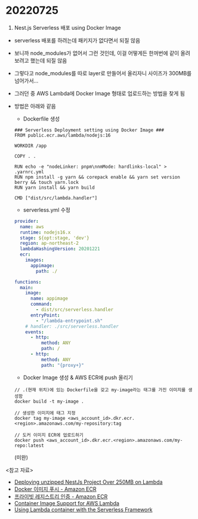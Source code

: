 # 20220725

1. Nest.js Serverless 배포 using Docker Image

- serverless 배포를 하려는데 패키지가 없다면서 되질 않음
- 보니까 node_modules가 없어서 그런 것인데, 이걸 어떻게든 한꺼번에 같이 올려보려고 했는데 되질 않음
- 그렇다고 node_modules를 따로 layer로 만들어서 올리자니 사이즈가 300MB를 넘어가서...
- 그러던 중 AWS Lambda에 Docker Image 형태로 업로드하는 방법을 찾게 됨
- 방법은 아래와 같음

  - Dockerfile 생성

  ```
  ### Serverless Deployment setting using Docker Image ###
  FROM public.ecr.aws/lambda/nodejs:16

  WORKDIR /app

  COPY . .

  RUN echo -e "nodeLinker: pnpm\nnmMode: hardlinks-local" > .yarnrc.yml
  RUN npm install -g yarn && corepack enable && yarn set version berry && touch yarn.lock
  RUN yarn install && yarn build

  CMD ["dist/src/lambda.handler"]
  ```

  - serverless.yml 수정

  ```yml
  provider:
    name: aws
    runtime: nodejs16.x
    stage: ${opt:stage, 'dev'}
    region: ap-northeast-2
    lambdaHashingVersion: 20201221
    ecr:
      images:
        appimage:
          path: ./

  functions:
    main:
      image:
        name: appimage
        command:
          - dist/src/serverless.handler
        entryPoint:
          - "/lambda-entrypoint.sh"
      # handler: ./src/serverless.handler
      events:
        - http:
            method: ANY
            path: /
        - http:
            method: ANY
            path: "{proxy+}"
  ```

  - Docker Image 생성 & AWS ECR에 push 올리기

  ```
  // .(현재 위치)에 있는 Dockerfile을 갖고 my-image라는 태그를 가진 이미지를 생성함
  docker build -t my-image .

  // 생성한 이미지에 태그 지정
  docker tag my-image <aws_account_id>.dkr.ecr.<region>.amazonaws.com/my-repository:tag

  // 도커 이미지 ECR에 업로드하기
  docker push <aws_account_id>.dkr.ecr.<region>.amazonaws.com/my-repo:latest
  ```

  (미완)

<참고 자료>

- [Deploying unzipped NestJs Project Over 250MB on Lambda](https://awstip.com/deploying-a-nestjs-project-over-250mb-on-lambda-ab79e9fe471e)
- [Docker 이미지 푸시 - Amazon ECR](https://docs.aws.amazon.com/ko_kr/AmazonECR/latest/userguide/docker-push-ecr-image.html)
- [프라이빗 레지스트리 인증 - Amazon ECR](https://docs.aws.amazon.com/ko_kr/AmazonECR/latest/userguide/registry_auth.html)
- [Container Image Support for AWS Lambda](https://www.serverless.com/blog/container-support-for-lambda)
- [Using Lambda container with the Serverless Framework](https://medium.com/ovrsea/using-lambda-container-with-the-serverless-framework-374a86cb4429)
